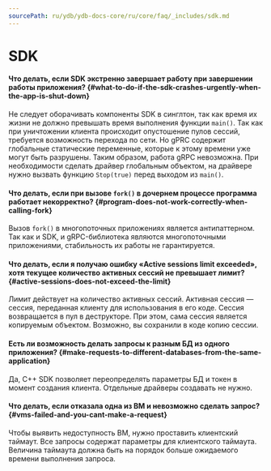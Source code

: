 ```yaml
---
sourcePath: ru/ydb/ydb-docs-core/ru/core/faq/_includes/sdk.md
---
```

# SDK

#### Что делать, если SDK экстренно завершает работу при завершении работы приложения? {#what-to-do-if-the-sdk-crashes-urgently-when-the-app-is-shut-down}

Не следует оборачивать компоненты SDK в синглтон, так как время их жизни не должно превышать время выполнения функции `main()`. Так как при уничтожении клиента происходит опустошение пулов сессий, требуется возможность перехода по сети. Но gPRC содержит глобальные статические переменные, которые к этому времени уже могут быть разрушены. Таким образом, работа gRPC невозможна. При необходимости сделать драйвер глобальным объектом, на драйвере нужно вызвать функцию `Stop(true)` перед выходом из `main()`.

#### Что делать, если при вызове `fork()` в дочернем процессе программа работает некорректно? {#program-does-not-work-correctly-when-calling-fork}

Вызов `fork()` в многопоточных приложениях является антипаттерном. Так как и SDK, и gRPC-библиотека являются многопоточными приложениями, стабильность их работы не гарантируется.

#### Что делать, если я получаю ошибку «Active sessions limit exceeded», хотя текущее количество активных сессий не превышает лимит? {#active-sessions-does-not-exceed-the-limit}

Лимит действует на количество активных сессий. Активная сессия — сессия, переданная клиенту для использования в его коде. Сессия возвращается в пул в деструкторе. При этом, сама сессия является копируемым объектом. Возможно, вы сохранили в коде копию сессии.

#### Есть ли возможность делать запросы к разным БД из одного приложения? {#make-requests-to-different-databases-from-the-same-application}

Да, C++ SDK позволяет переопределять параметры БД и токен в момент создания клиента. Отдельные драйверы создавать не нужно.

#### Что делать, если отказала одна из ВМ и невозможно сделать запрос? {#vms-failed-and-you-cant-make-a-request}

Чтобы выявить недоступность ВМ, нужно проставить клиентский таймаут. Все запросы содержат параметры для клиентского таймаута. Величина таймаута должна быть на порядок больше ожидаемого времени выполнения запроса.
